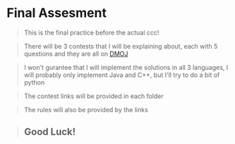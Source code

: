 # Final Assesment
> This is the final practice before the actual ccc!

> There will be 3 contests that I will be explaining about, each with 5 questions and they are all on [DMOJ](https://dmoj.ca/)

> I won't gurantee that I will implement the solutions in all 3 languages, I will probably only implement Java and C++, but I'll try to do a bit of python

> The contest links will be provided in each folder

> The rules will also be provided by the links

> ## Good Luck!
